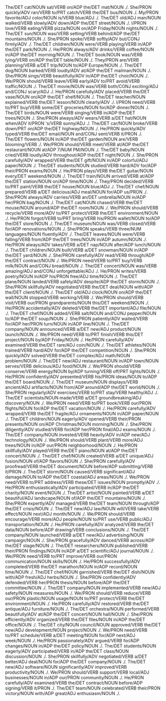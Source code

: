 The/DET cat/NOUN sat/VERB on/ADP the/DET mat/NOUN ./. 
She/PRON quickly/ADV ran/VERB to/PRT catch/VERB the/DET bus/NOUN ./.
My/PRON favorite/ADJ color/NOUN is/VERB blue/ADJ ./.
The/DET old/ADJ man/NOUN walked/VERB slowly/ADV down/ADP the/DET street/NOUN ./.
I/PRON love/VERB eating/VERB pizza/NOUN on/ADP Friday/NOUN nights/NOUN ./.
The/DET sun/NOUN was/VERB setting/VERB behind/ADP the/DET mountains/NOUN ./.
She/PRON spoke/VERB softly/ADV but/CONJ firmly/ADV ./.
The/DET children/NOUN were/VERB playing/VERB in/ADP the/DET park/NOUN ./.
He/PRON always/ADV drinks/VERB coffee/NOUN in/ADP the/DET morning/NOUN ./.
The/DET book/NOUN was/VERB lying/VERB on/ADP the/DET table/NOUN ./.
They/PRON are/VERB planning/VERB a/DET trip/NOUN to/ADP Europe/NOUN ./.
The/DET dog/NOUN barked/VERB loudly/ADV at/ADP the/DET mailman/NOUN ./.
She/PRON sings/VERB beautifully/ADV in/ADP the/DET choir/NOUN ./.
We/PRON should/VERB leave/VERB early/ADV to/PRT avoid/VERB traffic/NOUN ./.
The/DET movie/NOUN was/VERB both/CONJ exciting/ADJ and/CONJ scary/ADJ ./.
He/PRON carefully/ADV placed/VERB the/DET vase/NOUN on/ADP the/DET shelf/NOUN ./.
The/DET teacher/NOUN explained/VERB the/DET lesson/NOUN clearly/ADV ./.
I/PRON need/VERB to/PRT buy/VERB some/DET groceries/NOUN for/ADP dinner/NOUN ./.
The/DET birds/NOUN were/VERB singing/VERB in/ADP the/DET trees/NOUN ./.
She/PRON always/ADV wears/VERB a/DET hat/NOUN when/ADV it/PRON 's/VERB sunny/ADJ ./.
The/DET car/NOUN broke/VERB down/PRT on/ADP the/DET highway/NOUN ./.
He/PRON quickly/ADV typed/VERB the/DET email/NOUN and/CONJ sent/VERB it/PRON ./.
The/DET flowers/NOUN in/ADP the/DET garden/NOUN are/VERB blooming/VERB ./.
We/PRON should/VERB meet/VERB at/ADP the/DET restaurant/NOUN at/ADP 7/NUM PM/NOUN ./.
The/DET baby/NOUN cried/VERB loudly/ADV throughout/ADP the/DET night/NOUN ./.
She/PRON carefully/ADV wrapped/VERB the/DET gift/NOUN in/ADP colorful/ADJ paper/NOUN ./.
The/DET students/NOUN studied/VERB hard/ADV for/ADP their/PRON exams/NOUN ./.
He/PRON plays/VERB the/DET guitar/NOUN every/DET weekend/NOUN ./.
The/DET train/NOUN arrived/VERB at/ADP the/DET station/NOUN on/ADP time/NOUN ./.
They/PRON decided/VERB to/PRT paint/VERB the/DET house/NOUN blue/ADJ ./.
The/DET chef/NOUN prepared/VERB a/DET delicious/ADJ meal/NOUN for/ADP us/PRON ./.
She/PRON always/ADV carries/VERB an/DET umbrella/NOUN in/ADP her/PRON bag/NOUN ./.
The/DET cat/NOUN chased/VERB the/DET mouse/NOUN around/ADP the/DET room/NOUN ./.
We/PRON should/VERB recycle/VERB more/ADV to/PRT protect/VERB the/DET environment/NOUN ./.
He/PRON forgot/VERB to/PRT bring/VERB his/PRON wallet/NOUN to/ADP the/DET store/NOUN ./.
The/DET museum/NOUN was/VERB closed/VERB for/ADP renovations/NOUN ./.
She/PRON speaks/VERB three/NUM languages/NOUN fluently/ADV ./.
The/DET leaves/NOUN were/VERB falling/VERB from/ADP the/DET trees/NOUN in/ADP autumn/NOUN ./.
He/PRON always/ADV takes/VERB a/DET nap/NOUN after/ADP lunch/NOUN ./.
The/DET children/NOUN built/VERB a/DET snowman/NOUN in/ADP the/DET yard/NOUN ./.
She/PRON carefully/ADV read/VERB through/ADP the/DET contract/NOUN ./.
We/PRON need/VERB to/PRT buy/VERB milk/NOUN and/CONJ bread/NOUN ./.
The/DET concert/NOUN was/VERB amazing/ADJ and/CONJ unforgettable/ADJ ./.
He/PRON writes/VERB poetry/NOUN in/ADP his/PRON free/ADJ time/NOUN ./.
The/DET plane/NOUN landed/VERB safely/ADV despite/ADP the/DET storm/NOUN ./.
She/PRON skillfully/ADV negotiated/VERB the/DET deal/NOUN with/ADP the/DET client/NOUN ./.
The/DET old/ADJ clock/NOUN on/ADP the/DET wall/NOUN stopped/VERB working/VERB ./.
We/PRON should/VERB visit/VERB our/PRON grandparents/NOUN this/DET weekend/NOUN ./.
He/PRON accidentally/ADV deleted/VERB the/DET important/ADJ file/NOUN ./.
The/DET chef/NOUN added/VERB salt/NOUN and/CONJ pepper/NOUN to/ADP the/DET soup/NOUN ./.
She/PRON patiently/ADV waited/VERB for/ADP her/PRON turn/NOUN in/ADP line/NOUN ./.
The/DET company/NOUN announced/VERB a/DET new/ADJ product/NOUN launch/NOUN ./.
We/PRON need/VERB to/PRT finish/VERB this/DET project/NOUN by/ADP Friday/NOUN ./.
He/PRON carefully/ADV examined/VERB the/DET rare/ADJ coin/NOUN ./.
The/DET athletes/NOUN trained/VERB hard/ADV for/ADP the/DET competition/NOUN ./.
She/PRON quickly/ADV solved/VERB the/DET complex/ADJ math/NOUN problem/NOUN ./.
The/DET new/ADJ restaurant/NOUN in/ADP town/NOUN serves/VERB delicious/ADJ food/NOUN ./.
We/PRON should/VERB conserve/VERB energy/NOUN by/ADP turning/VERB off/PRT lights/NOUN ./.
He/PRON confidently/ADV presented/VERB his/PRON ideas/NOUN to/ADP the/DET board/NOUN ./.
The/DET museum/NOUN displays/VERB ancient/ADJ artifacts/NOUN from/ADP around/ADP the/DET world/NOUN ./.
She/PRON regularly/ADV exercises/VERB to/PRT stay/VERB healthy/ADJ ./.
The/DET scientists/NOUN made/VERB a/DET groundbreaking/ADJ discovery/NOUN ./.
We/PRON need/VERB to/PRT book/VERB our/PRON flights/NOUN for/ADP the/DET vacation/NOUN ./.
He/PRON carefully/ADV wrapped/VERB the/DET fragile/ADJ ornaments/NOUN in/ADP paper/NOUN ./.
The/DET children/NOUN eagerly/ADV opened/VERB their/PRON presents/NOUN on/ADP Christmas/NOUN morning/NOUN ./.
She/PRON diligently/ADV studied/VERB for/ADP her/PRON final/ADJ exams/NOUN ./.
The/DET company/NOUN invested/VERB heavily/ADV in/ADP new/ADJ technology/NOUN ./.
We/PRON should/VERB plant/VERB more/ADJ trees/NOUN in/ADP our/PRON neighborhood/NOUN ./.
He/PRON skillfully/ADV played/VERB the/DET piano/NOUN at/ADP the/DET concert/NOUN ./.
The/DET chef/NOUN created/VERB a/DET unique/ADJ fusion/NOUN of/ADP flavors/NOUN ./.
She/PRON carefully/ADV proofread/VERB the/DET document/NOUN before/ADP submitting/VERB it/PRON ./.
The/DET storm/NOUN caused/VERB significant/ADJ damage/NOUN to/ADP the/DET coastal/ADJ areas/NOUN ./.
We/PRON need/VERB to/PRT address/VERB these/DET issues/NOUN promptly/ADV ./.
He/PRON enthusiastically/ADV participated/VERB in/ADP the/DET charity/NOUN event/NOUN ./.
The/DET artist/NOUN painted/VERB a/DET beautiful/ADJ landscape/NOUN of/ADP the/DET mountains/NOUN ./.
She/PRON expertly/ADV managed/VERB the/DET team/NOUN through/ADP the/DET crisis/NOUN ./.
The/DET new/ADJ law/NOUN will/VERB take/VERB effect/NOUN next/ADJ month/NOUN ./.
We/PRON should/VERB encourage/VERB more/ADJ people/NOUN to/PRT use/VERB public/ADJ transportation/NOUN ./.
He/PRON carefully/ADV analyzed/VERB the/DET data/NOUN before/ADP drawing/VERB conclusions/NOUN ./.
The/DET company/NOUN launched/VERB a/DET new/ADJ advertising/NOUN campaign/NOUN ./.
She/PRON gracefully/ADV danced/VERB across/ADP the/DET stage/NOUN ./.
The/DET researchers/NOUN published/VERB their/PRON findings/NOUN in/ADP a/DET scientific/ADJ journal/NOUN ./.
We/PRON need/VERB to/PRT improve/VERB our/PRON communication/NOUN skills/NOUN ./.
He/PRON successfully/ADV completed/VERB the/DET marathon/NOUN in/ADP record/NOUN time/NOUN ./.
The/DET chef/NOUN garnished/VERB the/DET dish/NOUN with/ADP fresh/ADJ herbs/NOUN ./.
She/PRON confidently/ADV defended/VERB her/PRON thesis/NOUN before/ADP the/DET committee/NOUN ./.
The/DET company/NOUN implemented/VERB new/ADJ safety/NOUN measures/NOUN ./.
We/PRON should/VERB reduce/VERB our/PRON plastic/NOUN usage/NOUN to/PRT protect/VERB the/DET environment/NOUN ./.
He/PRON carefully/ADV restored/VERB the/DET antique/ADJ furniture/NOUN ./.
The/DET orchestra/NOUN performed/VERB beautifully/ADV at/ADP the/DET concert/NOUN hall/NOUN ./.
She/PRON efficiently/ADV organized/VERB the/DET files/NOUN in/ADP the/DET office/NOUN ./.
The/DET city/NOUN council/NOUN approved/VERB the/DET new/ADJ development/NOUN project/NOUN ./.
We/PRON need/VERB to/PRT schedule/VERB a/DET meeting/NOUN for/ADP next/ADJ week/NOUN ./.
He/PRON passionately/ADV argued/VERB for/ADP changes/NOUN in/ADP the/DET policy/NOUN ./.
The/DET students/NOUN eagerly/ADV participated/VERB in/ADP the/DET class/NOUN discussion/NOUN ./.
She/PRON skillfully/ADV negotiated/VERB a/DET better/ADJ deal/NOUN for/ADP the/DET company/NOUN ./.
The/DET new/ADJ software/NOUN significantly/ADV improved/VERB productivity/NOUN ./.
We/PRON should/VERB support/VERB local/ADJ businesses/NOUN in/ADP our/PRON community/NOUN ./.
He/PRON carefully/ADV examined/VERB the/DET contract/NOUN before/ADP signing/VERB it/PRON ./.
The/DET team/NOUN celebrated/VERB their/PRON victory/NOUN with/ADP great/ADJ enthusiasm/NOUN ./.
